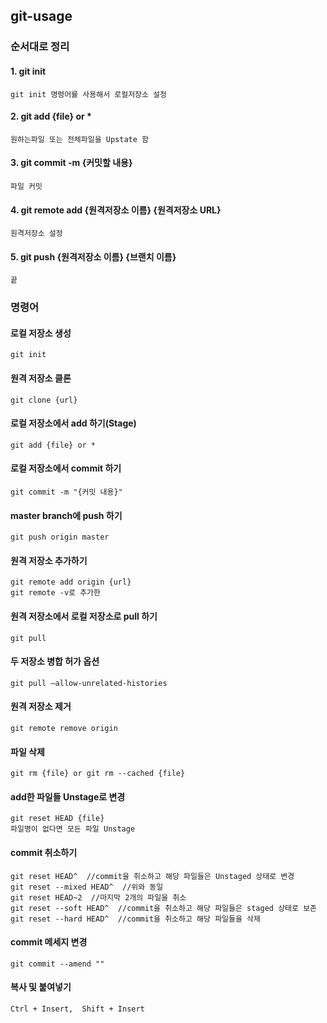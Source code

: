 ## git-usage

### 순서대로 정리
#### 1. git init
    git init 명령어를 사용해서 로컬저장소 설정
#### 2. git add {file} or *
    원하는파일 또는 전체파일을 Upstate 함
#### 3. git commit -m {커밋할 내용}
    파일 커밋
#### 4. git remote add {원격저장소 이름} {원격저장소 URL}
    원격저장소 설정
#### 5. git push {원격저장소 이름} {브랜치 이름}
    끝
    

### 명령어

#### 로컬 저장소 생성
    git init
#### 원격 저장소 클론
    git clone {url}
#### 로컬 저장소에서 add 하기(Stage)
    git add {file} or *
#### 로컬 저장소에서 commit 하기
    git commit -m "{커밋 내용}"
#### master branch에 push 하기
    git push origin master
#### 원격 저장소 추가하기
    git remote add origin {url}
    git remote -v로 추가한 
#### 원격 저장소에서 로컬 저장소로 pull 하기
    git pull
#### 두 저장소 병합 허가 옵션
    git pull –allow-unrelated-histories
#### 원격 저장소 제거
    git remote remove origin
#### 파일 삭제
    git rm {file} or git rm --cached {file}
#### add한 파일들 Unstage로 변경
    git reset HEAD {file}
    파일명이 없다면 모든 파일 Unstage
#### commit 취소하기
    git reset HEAD^  //commit을 취소하고 해당 파일들은 Unstaged 상태로 변경
    git reset --mixed HEAD^  //위와 동일
    git reset HEAD~2  //마지막 2개의 파일을 취소
    git reset --soft HEAD^  //commit을 취소하고 해당 파일들은 staged 상태로 보존  
    git reset --hard HEAD^  //commit을 취소하고 해당 파일들을 삭제
#### commit 메세지 변경
    git commit --amend ""
#### 복사 및 붙여넣기
    Ctrl + Insert,  Shift + Insert
